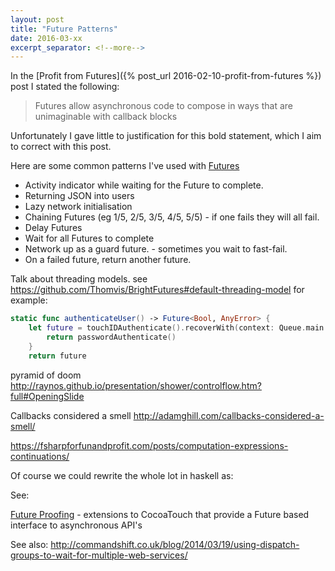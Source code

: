 ```yaml
---
layout: post
title: "Future Patterns"
date: 2016-03-xx
excerpt_separator: <!--more-->
---
```

In the [Profit from Futures]({% post_url 2016-02-10-profit-from-futures %}) post I stated the following:

> Futures allow asynchronous code to compose in ways that are unimaginable with callback blocks

Unfortunately I gave little to justification for this bold statement, which I aim to correct with this post.
<!--more-->
Here are some common patterns I've used with [Futures](https://github.com/Thomvis/BrightFutures)

* Activity indicator while waiting for the Future to complete.
* Returning JSON into users
* Lazy network initialisation
* Chaining Futures (eg 1/5, 2/5, 3/5, 4/5, 5/5) - if one fails they will all fail.
* Delay Futures
* Wait for all Futures to complete
* Network up as a guard future. - sometimes you wait to fast-fail.
* On a failed future, return another future.

Talk about threading models. see https://github.com/Thomvis/BrightFutures#default-threading-model for example:

```swift
static func authenticateUser() -> Future<Bool, AnyError> {
    let future = touchIDAuthenticate().recoverWith(context: Queue.main.context) { _ in
        return passwordAuthenticate()
    }
    return future
```



pyramid of doom
http://raynos.github.io/presentation/shower/controlflow.htm?full#OpeningSlide

Callbacks considered a smell
http://adamghill.com/callbacks-considered-a-smell/


https://fsharpforfunandprofit.com/posts/computation-expressions-continuations/

Of course we could rewrite the whole lot in haskell as:


See:

[Future Proofing](https://github.com/Thomvis/FutureProofing) - extensions to CocoaTouch that provide a Future based interface to asynchronous API's

See also:
http://commandshift.co.uk/blog/2014/03/19/using-dispatch-groups-to-wait-for-multiple-web-services/
